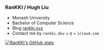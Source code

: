 ### RanKKI / Hugh Liu

- Monash University
- Bachelor of Computer Science
- Blog [rankki.xyz](https://rankki.xyz)
- Contact me by `rankki.dev` + `@` + `icloud.com`

<a href="http://www.github.com/RanKKI"><img src="https://github-readme-stats.vercel.app/api?username=RanKKI&show_icons=true&hide=&count_private=true&title_color=0891b2&text_color=ffffff&icon_color=0891b2&bg_color=000000&hide_border=true&show_icons=true" alt="RanKKI's GitHub stats" /></a>
